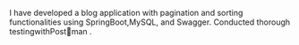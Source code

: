 I have developed a blog application with pagination and sorting functionalities
using SpringBoot,MySQL, and Swagger. Conducted thorough testingwithPostman .
